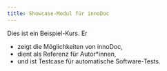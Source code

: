 ```yaml
---
title: Showcase-Modul für innoDoc
---
```


Dies ist ein Beispiel-Kurs. Er

- zeigt die Möglichkeiten von innoDoc,
- dient als Referenz für Autor*innen,
- und ist Testcase für automatische Software-Tests.
